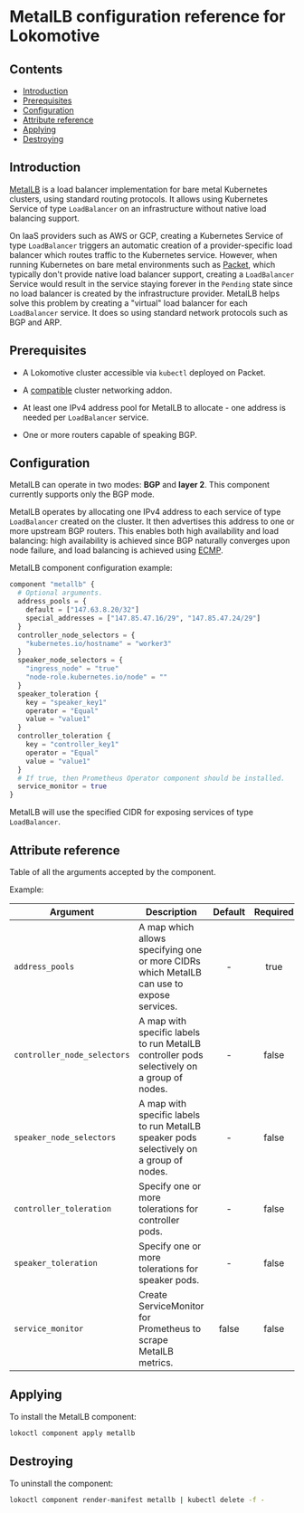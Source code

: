 # MetalLB configuration reference for Lokomotive

## Contents

* [Introduction](#introduction)
* [Prerequisites](#prerequisites)
* [Configuration](#configuration)
* [Attribute reference](#attribute-reference)
* [Applying](#applying)
* [Destroying](#destroying)

## Introduction

[MetalLB](https://metallb.universe.tf/) is a load balancer implementation for bare metal Kubernetes
clusters, using standard routing protocols. It allows using Kubernetes Service of type `LoadBalancer`
on an infrastructure without native load balancing support.

On IaaS providers such as AWS or GCP, creating a Kubernetes Service of type `LoadBalancer` triggers an
automatic creation of a provider-specific load balancer which routes traffic to the Kubernetes service.
However, when running Kubernetes on bare metal environments such as [Packet](https://www.packet.com/),
which typically don't provide native load balancer support, creating a `LoadBalancer` Service would
result in the service staying forever in the `Pending` state since no load balancer is created by
the infrastructure provider. MetalLB helps solve this problem by creating a "virtual" load balancer
for each `LoadBalancer` service. It does so using standard network protocols such as BGP and ARP.

## Prerequisites

* A Lokomotive cluster accessible via `kubectl` deployed on Packet.

* A [compatible](https://metallb.universe.tf/installation/network-addons/) cluster networking addon.

* At least one IPv4 address pool for MetalLB to allocate - one address is needed per `LoadBalancer` service.

* One or more routers capable of speaking BGP.

## Configuration

MetalLB can operate in two modes: **BGP** and **layer 2**. This component currently supports only
the BGP mode.

MetalLB operates by allocating one IPv4 address to each service of type `LoadBalancer` created on
the cluster. It then advertises this address to one or more upstream BGP routers. This enables both
high availability and load balancing: high availability is achieved since BGP naturally converges
upon node failure, and load balancing is achieved using
[ECMP](https://en.wikipedia.org/wiki/Equal-cost_multi-path_routing).


MetalLB component configuration example:

```tf
component "metallb" {
  # Optional arguments.
  address_pools = {
    default = ["147.63.8.20/32"]
    special_addresses = ["147.85.47.16/29", "147.85.47.24/29"]
  }
  controller_node_selectors = {
    "kubernetes.io/hostname" = "worker3"
  }
  speaker_node_selectors = {
    "ingress_node" = "true"
    "node-role.kubernetes.io/node" = ""
  }
  speaker_toleration {
    key = "speaker_key1"
    operator = "Equal"
    value = "value1"
  }
  controller_toleration {
    key = "controller_key1"
    operator = "Equal"
    value = "value1"
  }
  # If true, then Prometheus Operator component should be installed.
  service_monitor = true
}
```

MetalLB will use the specified CIDR for exposing services of type `LoadBalancer`.

## Attribute reference

Table of all the arguments accepted by the component.

Example:

| Argument                    | Description                                                                                | Default | Required |
|-----------------------------|--------------------------------------------------------------------------------------------|:-------:|:--------:|
| `address_pools`             | A map which allows specifying one or more CIDRs which MetalLB can use to expose services.  | -       | true     |
| `controller_node_selectors` | A map with specific labels to run MetalLB controller pods selectively on a group of nodes. | -       | false    |
| `speaker_node_selectors`    | A map with specific labels to run MetalLB speaker pods selectively on a group of nodes.    | -       | false    |
| `controller_toleration`     | Specify one or more tolerations for controller pods.                                       | -       | false    |
| `speaker_toleration`        | Specify one or more tolerations for speaker pods.                                          | -       | false    |
| `service_monitor`           | Create ServiceMonitor for Prometheus to scrape MetalLB metrics.                            | false   | false    |

## Applying

To install the MetalLB component:

```bash
lokoctl component apply metallb
```
## Destroying

To uninstall the component:

```bash
lokoctl component render-manifest metallb | kubectl delete -f -
```
